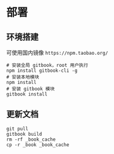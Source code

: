 # 部署

## 环境搭建

可使用国内镜像 `https://npm.taobao.org/`

```
# 安装全局 gitbook，root 用户执行
npm install gitbook-cli -g
# 安装本地模块
npm install
# 安装 gitbook 模块
gitbook install
```

## 更新文档

```
git pull
gitbook build
rm -rf _book_cache
cp -r _book _book_cache
```
